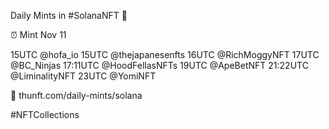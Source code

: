 Daily Mints in #SolanaNFT 🚀

⏰ Mint Nov 11

15UTC @hofa_io
15UTC @thejapanesenfts
16UTC @RichMoggyNFT
17UTC @BC_Ninjas
17:11UTC @HoodFellasNFTs
19UTC @ApeBetNFT
21:22UTC @LiminalityNFT
23UTC @YomiNFT

🔗 thunft.com/daily-mints/solana

#NFTCollections